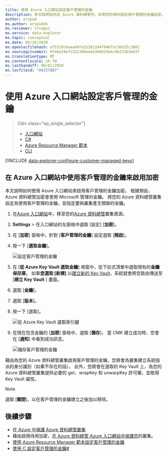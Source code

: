 ```yaml
---
title: 使用 Azure 入口網站設定客戶管理的金鑰
description: 本文說明如何在 Azure 資料總管中，針對您的資料設定客戶管理的金鑰加密。
author: orspod
ms.author: orspodek
ms.reviewer: itsagui
ms.service: data-explorer
ms.topic: conceptual
ms.date: 03/26/2020
ms.openlocfilehash: a75329c6aaad4fa31301104f9407ac36d25c3002
ms.sourcegitcommit: 9fe6e34ef3321390ee4e366819ebc9b132b3e03f
ms.translationtype: MT
ms.contentlocale: zh-TW
ms.lasthandoff: 06/01/2020
ms.locfileid: "84257887"
---
```

# <a name="configure-customer-managed-keys-using-the-azure-portal"></a>使用 Azure 入口網站設定客戶管理的金鑰

> [!div class="op_single_selector"]
> * [入口網站](customer-managed-keys-portal.md)
> * [C#](customer-managed-keys-csharp.md)
> * [Azure Resource Manager 範本](customer-managed-keys-resource-manager.md)
> * [CLI](customer-managed-keys-cli.md)

[!INCLUDE [data-explorer-configure-customer-managed-keys](includes/data-explorer-configure-customer-managed-keys.md)]

## <a name="enable-encryption-with-customer-managed-keys-in-the-azure-portal"></a>在 Azure 入口網站中使用客戶管理的金鑰來啟用加密

本文說明如何使用 Azure 入口網站來啟用客戶管理的金鑰加密。 根據預設，Azure 資料總管加密會使用 Microsoft 管理的金鑰。 將您的 Azure 資料總管叢集設定為使用客戶管理的金鑰，並指定要與叢集產生關聯的金鑰。

1. 在[Azure 入口網站](https://portal.azure.com/)中，移至您的[Azure 資料總管](create-cluster-database-portal.md#create-a-cluster)叢集資源。 
1. **Settings**  >  在入口網站的左窗格中選取 [設定] [**加密**]。
1. 在 [**加密**] 窗格中，針對 [**客戶管理的金鑰**] 設定選取 [**開啟**]。
1. 按一下 [**選取金鑰**]。

    ![設定客戶管理的金鑰](media/customer-managed-keys-portal/cmk-encryption-setting.png)

1. 在 [**從 Azure Key Vault 選取金鑰**] 視窗中，從下拉式清單中選取現有的**金鑰保存庫**。 如果**您選取 [新建]** 以[建立新的 Key Vault](/azure/key-vault/quick-create-portal#create-a-vault)，系統就會將您路由傳送至 [**建立 Key Vault** ] 畫面。

1. 選取 [**金鑰**]。
1. 選取 [**版本**]。
1. 按一下 [選取]。

    ![從 Azure Key Vault 選取索引鍵](media/customer-managed-keys-portal/cmk-key-vault.png)

1. 在現在包含金鑰的 [**加密**] 窗格中，選取 [**儲存**]。 當 CMK 建立成功時，您會在 [**通知**] 中看到成功訊息。

    ![儲存客戶管理的金鑰](media/customer-managed-keys-portal/cmk-encryption-setting.png)

藉由為您的 Azure 資料總管叢集啟用客戶管理的金鑰，您將會為叢集建立系統指派的身分識別（如果不存在的話）。 此外，您將會在選取的 Key Vault 上，為您的 Azure 資料總管叢集提供必要的 get、wrapKey 和 unwarpKey 許可權，並取得 Key Vault 屬性。 

> [!NOTE]
> 選取 [**關閉**]，以在客戶管理的金鑰建立之後加以移除。

## <a name="next-steps"></a>後續步驟

* [在 Azure 中保護 Azure 資料總管叢集](security.md)
* 藉由啟用待用加密，[在 Azure 資料總管 Azure 入口網站中保護您](manage-cluster-security.md)的叢集。
* [使用 Azure Resource Manager 範本設定客戶管理的金鑰](customer-managed-keys-resource-manager.md)
* [使用 C 設定客戶管理的金鑰#](customer-managed-keys-csharp.md)



